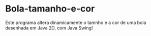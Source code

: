 # Bola-tamanho-e-cor
 Este programa altera dinamicamente o tamnho e a cor de uma bola desenhada em Java 2D, com Java Swing!
